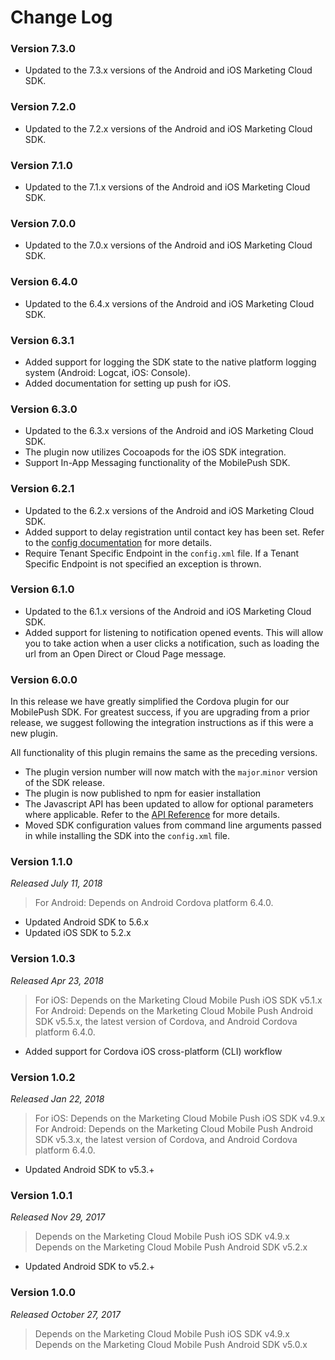 Change Log
==========
### Version 7.3.0
* Updated to the 7.3.x versions of the Android and iOS Marketing Cloud SDK.

### Version 7.2.0
* Updated to the 7.2.x versions of the Android and iOS Marketing Cloud SDK.

### Version 7.1.0
* Updated to the 7.1.x versions of the Android and iOS Marketing Cloud SDK.

### Version 7.0.0
* Updated to the 7.0.x versions of the Android and iOS Marketing Cloud SDK.

### Version 6.4.0
* Updated to the 6.4.x versions of the Android and iOS Marketing Cloud SDK.

### Version 6.3.1
* Added support for logging the SDK state to the native platform logging system (Android: Logcat, iOS: Console).
* Added documentation for setting up push for iOS.

### Version 6.3.0

* Updated to the 6.3.x versions of the Android and iOS Marketing Cloud SDK.
* The plugin now utilizes Cocoapods for the iOS SDK integration.
* Support In-App Messaging functionality of the MobilePush SDK.

### Version 6.2.1

* Updated to the 6.2.x versions of the Android and iOS Marketing Cloud SDK.
* Added support to delay registration until contact key has been set. Refer to the [config documentation](README.md#config) for more details.
* Require Tenant Specific Endpoint in the  `config.xml` file. If a Tenant Specific Endpoint is not specified an exception is thrown.

### Version 6.1.0

* Updated to the 6.1.x versions of the Android and iOS Marketing Cloud SDK.
* Added support for listening to notification opened events.  This will allow you to take action when a user clicks a notification, such as loading the url from an Open Direct or Cloud Page message.  

### Version 6.0.0

In this release we have greatly simplified the Cordova plugin for our MobilePush SDK.  For greatest success, if you are upgrading from a prior release, we suggest following the integration instructions as if this were a new plugin.

All functionality of this plugin remains the same as the preceding versions.

* The plugin version number will now match with the `major`.`minor` version of the SDK release.
* The plugin is now published to npm for easier installation
* The Javascript API has been updated to allow for optional parameters where applicable.  Refer to the [API Reference](README.md#reference) for more details.
* Moved SDK configuration values from command line arguments passed in while installing the SDK into the `config.xml` file.

### Version 1.1.0
_Released July 11, 2018_
> For Android: Depends on Android Cordova platform 6.4.0.

* Updated Android SDK to 5.6.x
* Updated iOS SDK to 5.2.x

### Version 1.0.3
_Released Apr 23, 2018_
> For iOS: Depends on the Marketing Cloud Mobile Push iOS SDK v5.1.x
> For Android: Depends on the Marketing Cloud Mobile Push Android SDK v5.5.x, the latest version of Cordova, and Android Cordova platform 6.4.0.

* Added support for Cordova iOS cross-platform (CLI) workflow

### Version 1.0.2
_Released Jan 22, 2018_
> For iOS: Depends on the Marketing Cloud Mobile Push iOS SDK v4.9.x
> For Android: Depends on the Marketing Cloud Mobile Push Android SDK v5.3.x, the latest version of Cordova, and Android Cordova platform 6.4.0.

* Updated Android SDK to v5.3.+

### Version 1.0.1
_Released Nov 29, 2017_
> Depends on the Marketing Cloud Mobile Push iOS SDK v4.9.x
> Depends on the Marketing Cloud Mobile Push Android SDK v5.2.x

* Updated Android SDK to v5.2.+

### Version 1.0.0
_Released October 27, 2017_
> Depends on the Marketing Cloud Mobile Push iOS SDK v4.9.x
> Depends on the Marketing Cloud Mobile Push Android SDK v5.0.x
